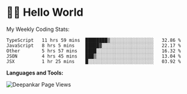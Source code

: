 # 👋🏽 Hello World 

<!--![Deepankar's github stats](https://github-readme-stats.vercel.app/api?username=Deep-Codes&count_private=true&show_icons=true&theme=radical)-->
My Weekly Coding Stats:

<!--START_SECTION:waka-->
```text
TypeScript   11 hrs 59 mins  ████████▒░░░░░░░░░░░░░░░░   32.86 % 
JavaScript   8 hrs 5 mins    █████▓░░░░░░░░░░░░░░░░░░░   22.17 % 
Other        5 hrs 57 mins   ████░░░░░░░░░░░░░░░░░░░░░   16.32 % 
JSON         4 hrs 45 mins   ███▒░░░░░░░░░░░░░░░░░░░░░   13.04 % 
JSX          1 hr 25 mins    █░░░░░░░░░░░░░░░░░░░░░░░░   03.92 % 
```
<!--END_SECTION:waka-->

**Languages and Tools:**



<p align="left"> <img src="https://komarev.com/ghpvc/?username=Deep-Codes&label=Views&color=blue&style=plastic" alt="Deepankar Page Views" /> </p>
